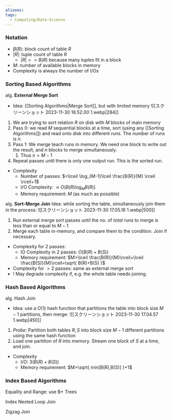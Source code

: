 ```yaml
---
aliases: 
tags:
  - Computing/Data-Science
---
```

### Notation
- $B(R)$: block count of table $R$
- $|R|$: tuple count of table $R$
	- $|R|>>B(R)$ because many tuples fit in a block
- $M$: number of available blocks in memory
- Complexity is always the number of I/Os

### Sorting Based Algorithms
alg. **External Merge Sort**
- Idea: [[Sorting Algorithms|Merge Sort]], but with limited memory ![[スクリーンショット 2023-11-30 16.52.00 1.webp|284]]
1. We are trying to sort relation $R$ on disk with $M$ blocks of main memory
2. Pass 0: we read $M$ sequential blocks at a time, sort (using any [[Sorting Algorithms]]) and read onto disk into different _runs_. The number of runs is $n$.
3. Pass 1: We merge teach runs in memory. We need one block to write out the result, and $n$ blocks to merge simultaneously.
	1. Thus $n=M-1$
4. Repeat passes until there is only one output run. This is the sorted run.
- Complexity
	- Number of passes: $=\lceil \log_{M-1}\lceil \frac{B(R)}{M} \rceil \rceil+1$
	- I/O Complexity: $\approx O\Big(B(R)\log_{M}B(R)\Big)$
	- Memory requirement: $M$ (as much as possible)

alg. **Sort-Merge Join**
Idea: while sorting the table, simultaneously join them in the process: ![[スクリーンショット 2023-11-30 17.05.16 1.webp|500]]
1. Run external merge sort passes until the no. of _total_ runs to merge is less than or equal to $M-1$
2. Merge each table in-memory, and compare them to the condition. Join if necessary.
- Complexity for 2 passes:
	- IO Complexity in 2 passes: $O\Big(B(R)+B(S) \Big)$
	- Memory requirement: $M>\lceil \frac{B(R)}{M}\rceil+\lceil \frac{B(S)}{M}\rceil=\sqrt{ B(R)+B(S) }$
- Complexity for $>2$ passes: same as external merge sort
- ! May degrade complexity if, e.g. the whole table needs joining.
### Hash Based Algorithms

alg. Hash Join
- Idea: use a $O(1)$ hash function that partitions the table into block size $M-1$ partitions, then merge: ![[スクリーンショット 2023-11-30 17.04.57 1.webp|450]]
1. _Probe_: Partition both tables $R,S$ into block size $M-1$ different partitions using the same hash function
2. Load one partition of $R$ into memory. Stream one block of $S$ at a time, and join.
- Complexity
	- I/O: $3\Big(B(R)+B(S)\Big)$
	- Memory requirement: $M>\sqrt{ min[B(R),B(S)] }+1$

### Index Based Algorithms

Equality and Range: use B+ Trees

Index Nested Loop Join

Zigzag Join
